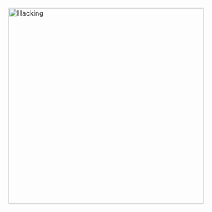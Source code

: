 [](https://github.com/CodeQuietly/CodeQuietly/blob/main/Blue%20Yellow%20Futuristic%20Virtual%20Technology%20Blog%20Banner%20(1600%20%C3%97%20800%20px).gif)


<img align="center" alt="Hacking" width="400" src="https://media.tenor.com/GfSX-u7VGM4AAAAC/coding.gif">


